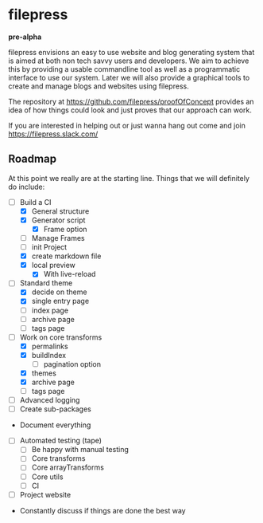 # filepress

**pre-alpha**

filepress envisions an easy to use website and blog generating system that is aimed at both non tech savvy users and developers. We aim to achieve this by providing a usable commandline tool as well as a programmatic interface to use our system. Later we will also provide a graphical tools to create and manage blogs and websites using filepress.

The repository at https://github.com/filepress/proofOfConcept provides an idea of how things could look and just proves that our approach can work.

If you are interested in helping out or just wanna hang out come and join https://filepress.slack.com/

## Roadmap

At this point we really are at the starting line. Things that we will definitely do include:

- [ ] Build a CI
	- [x] General structure
	- [x] Generator script
		- [x] Frame option
	- [ ] Manage Frames
	- [ ] init Project
	- [x] create markdown file
	- [x] local preview
		- [x] With live-reload
- [ ] Standard theme
	- [x] decide on theme
	- [x] single entry page
	- [ ] index page
	- [ ] archive page
	- [ ] tags page
- [ ] Work on core transforms
	- [x] permalinks
	- [x] buildIndex
		- [ ] pagination option
	- [x] themes
	- [x] archive page
	- [ ] tags page
- [ ] Advanced logging
- [ ] Create sub-packages
- Document everything
- [ ] Automated testing (tape)
	- [ ] Be happy with manual testing
	- [ ] Core transforms
	- [ ] Core arrayTransforms
	- [ ] Core utils
	- [ ] CI
- [ ] Project website
- Constantly discuss if things are done the best way
